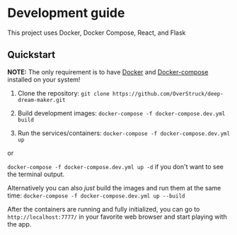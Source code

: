 # Development guide
This project uses Docker, Docker Compose, React, and Flask

## Quickstart

**NOTE:** The only requirement is to have [Docker](https://www.docker.com/) and [Docker-compose](https://docs.docker.com/compose/) installed on your system!

1. Clone the repository:
`git clone https://github.com/OverStruck/deep-dream-maker.git`

2. Build development images: `docker-compose -f docker-compose.dev.yml build`

3. Run the services/containers:
`docker-compose -f docker-compose.dev.yml up` 

or 

`docker-compose -f docker-compose.dev.yml up -d` if you don't want to see the terminal output.

Alternatively you can also *just* build the images and run them at the same time:
`docker-compose -f docker-compose.dev.yml up --build`

After the containers are running and fully initialized, you can go to `http://localhost:7777/` in your favorite web browser and start playing with the app.
